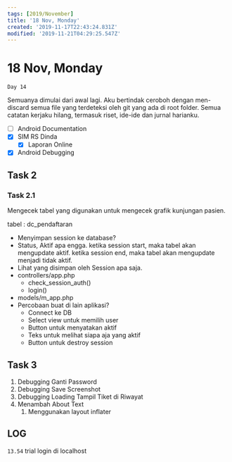 ```yaml
---
tags: [2019/November]
title: '18 Nov, Monday'
created: '2019-11-17T22:43:24.831Z'
modified: '2019-11-21T04:29:25.547Z'
---
```


# 18 Nov, Monday

`Day 14`

Semuanya dimulai dari awal lagi. Aku bertindak ceroboh dengan men-discard semua file yang terdeteksi oleh git yang ada di root folder. Semua catatan kerjaku hilang, termasuk riset, ide-ide dan jurnal harianku.

- [ ] Android Documentation
- [X] SIM RS Dinda
  - [X] Laporan Online
- [X] Android Debugging

## Task 2

### Task 2.1
Mengecek tabel yang digunakan untuk mengecek grafik kunjungan pasien.

tabel : dc_pendaftaran

- Menyimpan session ke database?
- Status, Aktif apa engga. ketika session start, maka tabel akan mengupdate aktif. ketika session end, maka tabel akan mengupdate menjadi tidak aktif.
- Lihat yang disimpan oleh Session apa saja.
- controllers/app.php 
  - check_session_auth()
  - login()
- models/m_app.php
- Percobaan buat di lain aplikasi?
  - Connect ke DB
  - Select view untuk memilih user
  - Button untuk menyatakan aktif
  - Teks untuk melihat siapa aja yang aktif
  - Button untuk destroy session

## Task 3
1. Debugging Ganti Password
2. Debugging Save Screenshot
3. Debugging Loading Tampil Tiket di Riwayat
4. Menambah About Text
    1. Menggunakan layout inflater

## LOG
`13.54` trial login di localhost
